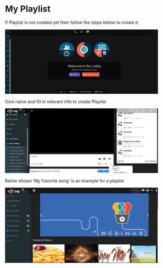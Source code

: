 # My Playlist

If Playlist is not created yet then follow the steps below to create it.

![](../.gitbook/assets/image%20%28112%29.png)

Give name and fill in relevant info to create Playlist

![](../.gitbook/assets/image%20%28230%29.png)

Below shown ‘My Favorite song’ is an example for a playlist

![](../.gitbook/assets/image%20%2829%29.png)

